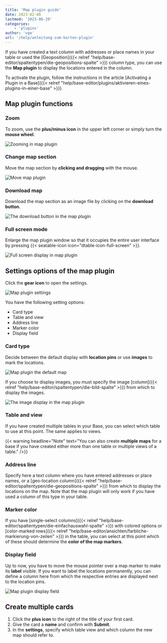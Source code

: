 ```yaml
---
title: 'Map plugin guide'
date: 2023-02-06
lastmod: '2023-06-29'
categories:
    - 'plugins'
author: 'vge'
url: '/help/anleitung-zum-karten-plugin'
---
```


If you have created a text column with addresses or place names in your table or used the [Geoposition]({{< relref "help/base-editor/spaltentypen/die-geopositions-spalte" >}}) column type, you can use the **Map plugin** to display the locations entered in the column.

To activate the plugin, follow the instructions in the article [Activating a Plugin in a Base]({{< relref "help/base-editor/plugins/aktivieren-eines-plugins-in-einer-base" >}}).

## Map plugin functions

### Zoom

To zoom, use the **plus/minus icon** in the upper left corner or simply turn the **mouse wheel**.

![Zooming in map plugin](images/zoom.png)

### Change map section

Move the map section by **clicking and dragging** with the mouse.

![Move map plugin](images/Karten-Plugin.gif)

### Download map

Download the map section as an image file by clicking on the **download button**.

![The download button in the map plugin](images/download-button.png)

### Full screen mode

Enlarge the map plugin window so that it occupies the entire user interface by pressing {{< seatable-icon icon="dtable-icon-full-screen" >}}.

![Full screen display in map plugin](images/ganzer-bildschirm.png)

## Settings options of the map plugin

Click the **gear icon** to open the settings.

![Map plugin settings](images/setting.png)

You have the following setting options:

- Card type
- Table and view
- Address line
- Marker color
- Display field

### Card type

Decide between the default display with **location pins** or use **images** to mark the locations.

![Map plugin the default map](images/default-map.png)

If you choose to display images, you must specify the image [column]({{< relref "help/base-editor/spaltentypen/die-bild-spalte" >}}) from which to display the images.

![The image display in the map plugin](images/bildanzeige.png)

### Table and view

If you have created multiple tables in your Base, you can select which table to use at this point. The same applies to views.

{{< warning  headline="Note"  text="You can also create **multiple maps** for a base if you have created either more than one table or multiple views of a table." />}}

### Address line

Specify here a text column where you have entered addresses or place names, or a [geo-location column]({{< relref "help/base-editor/spaltentypen/die-geopositions-spalte" >}}) from which to display the locations on the map. Note that the map plugin will only work if you have used a column of this type in your table.

### Marker color

If you have [single-select columns]({{< relref "help/base-editor/spaltentypen/die-einfachauswahl-spalte" >}}) with colored options or [color-marked rows]({{< relref "help/base-editor/ansichten/farbliche-markierung-von-zeilen" >}}) in the table, you can select at this point which of these should determine the **color of the map markers**.

### Display field

Up to now, you have to move the mouse pointer over a map marker to make its **label** visible. If you want to label the locations permanently, you can define a column here from which the respective entries are displayed next to the location pins.

![Map plugin display field](images/anzeigefeld-1.png)

## Create multiple cards

1. Click the **plus icon** to the right of the title of your first card.
2. Give the card a **name** and confirm with **Submit**.
3. In the **settings**, specify which table view and which column the new map should refer to.
